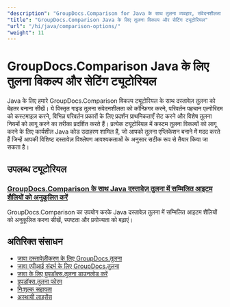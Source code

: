 ```yaml
---
"description": "GroupDocs.Comparison for Java के साथ तुलना व्यवहार, संवेदनशीलता और प्रदर्शन विकल्पों को अनुकूलित करने के लिए चरण-दर-चरण ट्यूटोरियल।"
"title": "GroupDocs.Comparison Java के लिए तुलना विकल्प और सेटिंग ट्यूटोरियल"
"url": "/hi/java/comparison-options/"
"weight": 11
---
```


# GroupDocs.Comparison Java के लिए तुलना विकल्प और सेटिंग ट्यूटोरियल

Java के लिए हमारे GroupDocs.Comparison विकल्प ट्यूटोरियल के साथ दस्तावेज़ तुलना को बेहतर बनाना सीखें। ये विस्तृत गाइड तुलना संवेदनशीलता को कॉन्फ़िगर करने, परिवर्तन पहचान एल्गोरिदम को कस्टमाइज़ करने, विभिन्न परिवर्तन प्रकारों के लिए प्रदर्शन प्राथमिकताएँ सेट करने और विशेष तुलना नियमों को लागू करने का तरीका प्रदर्शित करते हैं। प्रत्येक ट्यूटोरियल में कस्टम तुलना विकल्पों को लागू करने के लिए कार्यशील Java कोड उदाहरण शामिल हैं, जो आपको तुलना एप्लिकेशन बनाने में मदद करते हैं जिन्हें आपकी विशिष्ट दस्तावेज़ विश्लेषण आवश्यकताओं के अनुसार सटीक रूप से तैयार किया जा सकता है।

## उपलब्ध ट्यूटोरियल

### [GroupDocs.Comparison के साथ Java दस्तावेज़ तुलना में सम्मिलित आइटम शैलियों को अनुकूलित करें](./groupdocs-comparison-java-custom-inserted-item-styles/)
GroupDocs.Comparison का उपयोग करके Java दस्तावेज़ तुलना में सम्मिलित आइटम शैलियों को अनुकूलित करना सीखें, स्पष्टता और प्रयोज्यता को बढ़ाएं।

## अतिरिक्त संसाधन

- [जावा दस्तावेज़ीकरण के लिए GroupDocs.तुलना](https://docs.groupdocs.com/comparison/java/)
- [जावा एपीआई संदर्भ के लिए GroupDocs.तुलना](https://reference.groupdocs.com/comparison/java/)
- [जावा के लिए ग्रुपडॉक्स.तुलना डाउनलोड करें](https://releases.groupdocs.com/comparison/java/)
- [ग्रुपडॉक्स.तुलना फोरम](https://forum.groupdocs.com/c/comparison)
- [निःशुल्क सहायता](https://forum.groupdocs.com/)
- [अस्थायी लाइसेंस](https://purchase.groupdocs.com/temporary-license/)